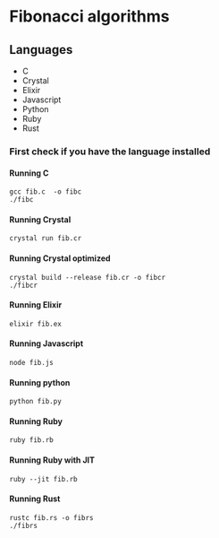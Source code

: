 # Fibonacci algorithms

## Languages
* C
* Crystal
* Elixir
* Javascript
* Python
* Ruby
* Rust

### First check if you have the language installed

#### Running C
```
gcc fib.c  -o fibc
./fibc
```

#### Running Crystal
```
crystal run fib.cr
```

#### Running Crystal optimized
```
crystal build --release fib.cr -o fibcr
./fibcr
```

#### Running Elixir
```
elixir fib.ex
```

#### Running Javascript
```
node fib.js
```

#### Running python
```
python fib.py
```

#### Running Ruby
```
ruby fib.rb
```

#### Running Ruby with JIT
```
ruby --jit fib.rb
```

#### Running Rust
```
rustc fib.rs -o fibrs
./fibrs
```
